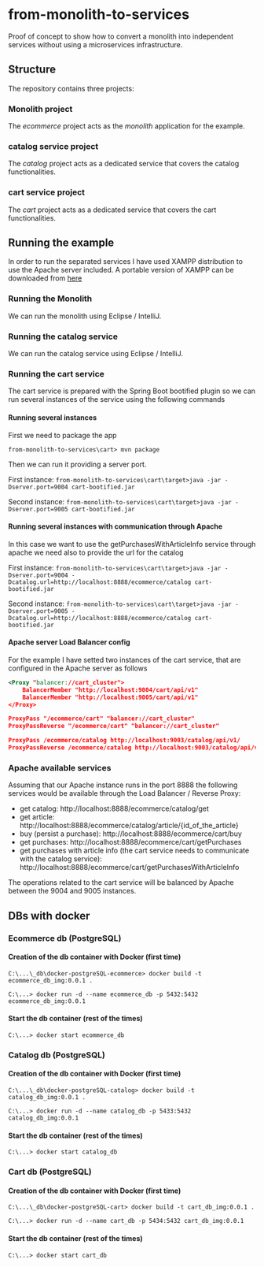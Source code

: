 # from-monolith-to-services
Proof of concept to show how to convert a monolith into independent services without using a microservices infrastructure.

## Structure
The repository contains three projects:

### Monolith project
The *ecommerce* project acts as the _monolith_ application for the example.

### catalog service project
The *catalog* project acts as a dedicated service that covers the catalog functionalities.

### cart service project
The *cart* project acts as a dedicated service that covers the cart functionalities.

## Running the example
In order to run the separated services I have used XAMPP distribution to use the Apache server included.
A portable version of XAMPP can be downloaded from [here](https://portableapps.com/apps/development/xampp)

### Running the Monolith
We can run the monolith using Eclipse / IntelliJ.

### Running the catalog service
We can run the catalog service using Eclipse / IntelliJ.

### Running the cart service
The cart service is prepared with the Spring Boot bootified plugin so we can run several instances of the service using the following commands

#### Running several instances
First we need to package the app

`from-monolith-to-services\cart> mvn package`

Then we can run it providing a server port.

First instance:
`from-monolith-to-services\cart\target>java -jar -Dserver.port=9004 cart-bootified.jar`

Second instance:
`from-monolith-to-services\cart\target>java -jar -Dserver.port=9005 cart-bootified.jar`

#### Running several instances with communication through Apache
In this case we want to use the getPurchasesWithArticleInfo service through apache we need also to provide the url for the catalog

First instance:
`from-monolith-to-services\cart\target>java -jar -Dserver.port=9004 -Dcatalog.url=http://localhost:8888/ecommerce/catalog cart-bootified.jar`

Second instance:
`from-monolith-to-services\cart\target>java -jar -Dserver.port=9005 -Dcatalog.url=http://localhost:8888/ecommerce/catalog cart-bootified.jar`

#### Apache server Load Balancer config
For the example I have setted two instances of the cart service, that are configured in the Apache server as follows

```xml
<Proxy "balancer://cart_cluster">
	BalancerMember "http://localhost:9004/cart/api/v1"
	BalancerMember "http://localhost:9005/cart/api/v1"
</Proxy>

ProxyPass "/ecommerce/cart" "balancer://cart_cluster"
ProxyPassReverse "/ecommerce/cart" "balancer://cart_cluster"

ProxyPass /ecommerce/catalog http://localhost:9003/catalog/api/v1/
ProxyPassReverse /ecommerce/catalog http://localhost:9003/catalog/api/v1/
```

### Apache available services
Assuming that our Apache instance runs in the port 8888 the following services would be available through the Load Balancer / Reverse Proxy:

* get catalog: http://localhost:8888/ecommerce/catalog/get
* get article: http://localhost:8888/ecommerce/catalog/article/{id_of_the_article}
* buy (persist a purchase): http://localhost:8888/ecommerce/cart/buy
* get purchases: http://localhost:8888/ecommerce/cart/getPurchases
* get purchases with article info (the cart service needs to communicate with the catalog service): http://localhost:8888/ecommerce/cart/getPurchasesWithArticleInfo

The operations related to the cart service will be balanced by Apache between the 9004 and 9005 instances.

## DBs with docker

### Ecommerce db (PostgreSQL)

#### Creation of the db container with Docker (first time)
`C:\...\_db\docker-postgreSQL-ecommerce> docker build -t ecommerce_db_img:0.0.1 .`

`C:\...> docker run -d --name ecommerce_db -p 5432:5432 ecommerce_db_img:0.0.1`

#### Start the db container (rest of the times)

`C:\...> docker start ecommerce_db`

### Catalog db (PostgreSQL)

#### Creation of the db container with Docker (first time)
`C:\...\_db\docker-postgreSQL-catalog> docker build -t catalog_db_img:0.0.1 .`

`C:\...> docker run -d --name catalog_db -p 5433:5432 catalog_db_img:0.0.1`

#### Start the db container (rest of the times)

`C:\...> docker start catalog_db`

### Cart db (PostgreSQL)

#### Creation of the db container with Docker (first time)
`C:\...\_db\docker-postgreSQL-cart> docker build -t cart_db_img:0.0.1 .`

`C:\...> docker run -d --name cart_db -p 5434:5432 cart_db_img:0.0.1`

#### Start the db container (rest of the times)

`C:\...> docker start cart_db`
